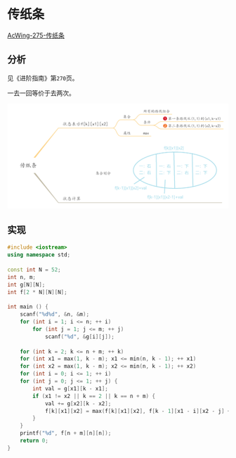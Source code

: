 # 传纸条

[AcWing-275-传纸条](https://www.acwing.com/problem/content/277/)

## 分析

见《进阶指南》第`270`页。

一去一回等价于去两次。

![](/img/0032.jpg)

## 实现

```cpp
#include <iostream>
using namespace std;

const int N = 52;
int n, m;
int g[N][N];
int f[2 * N][N][N];

int main () {
    scanf("%d%d", &n, &m);
    for (int i = 1; i <= n; ++ i)
        for (int j = 1; j <= m; ++ j)
            scanf("%d", &g[i][j]);
    
    for (int k = 2; k <= n + m; ++ k)
    for (int x1 = max(1, k - m); x1 <= min(n, k - 1); ++ x1)
    for (int x2 = max(1, k - m); x2 <= min(n, k - 1); ++ x2)
    for (int i = 0; i <= 1; ++ i)
    for (int j = 0; j <= 1; ++ j) {
        int val = g[x1][k - x1];
        if (x1 != x2 || k == 2 || k == n + m) {
            val += g[x2][k - x2];
            f[k][x1][x2] = max(f[k][x1][x2], f[k - 1][x1 - i][x2 - j] + val);
        }
    }
    printf("%d", f[n + m][n][n]);
    return 0;
}
```

